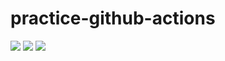 # practice-github-actions

![](https://github.com/yossiee/practice-github-actions/workflows/docker-compose/badge.svg) ![](https://github.com/yossiee/practice-github-actions/workflows/Pull%20Request%20Labeler/badge.svg) ![](https://github.com/yossiee/practice-github-actions/workflows/stale%20issues%20and%20pull-requests/badge.svg)
